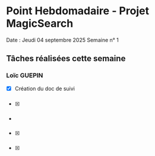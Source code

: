 # Point Hebdomadaire - Projet MagicSearch

Date : Jeudi 04 septembre 2025
Semaine n° 1

## Tâches réalisées cette semaine

### Loïc GUEPIN
- [x] Création du doc de suivi

### 
- [x] 

### 
- 

### 
- [x] 

### 
- [x] 